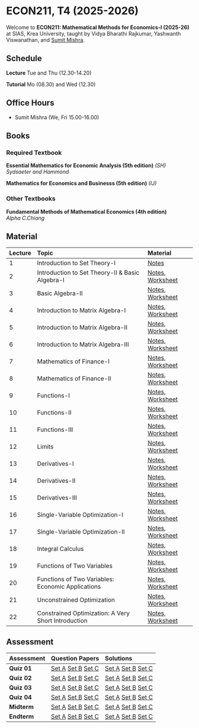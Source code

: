 # ECON211, T4 (2025-2026)

Welcome to **ECON211: Mathematical Methods for Economics-I (2025-26)** at SIAS, Krea University, taught by Vidya Bharathi Rajkumar, Yashwanth Viswanathan, and [Sumit Mishra](https://sumitrmishra.github.io).

## Schedule

**Lecture** Tue and Thu (12.30-14.20)

**Tutorial** Mo (08.30) and Wed (12.30)

## Office Hours

- Sumit Mishra (We, Fri 15.00-16.00)

## Books

### Required Textbook

**Essential Mathematics for Economic Analysis (5th edition)** *(SH)*
<br>*Sydsaeter and Hammond*

**Mathematics for Economics and Businesss (5th edition)** *(IJ)*

### Other Textbooks

**Fundamental Methods of Mathematical Economics (4th edition)**
<br>*Alpha C.Chiang*


## Material

| Lecture | Topic | Material |
| :--- | :--- | :--- |
| 1 | Introduction to Set Theory-I | [Notes](lecture-notes/Lecture01_Notes.pdf) |
| 2 | Introduction to Set Theory-II & Basic Algebra-I | [Notes](lecture-notes/Lecture02_Notes.pdf), [Worksheet](worksheets/L02_Worksheet.pdf) |
| 3 | Basic Algebra-II | [Notes](lecture-notes/Lecture03_Notes.pdf), [Worksheet](worksheets/L03_Worksheet.pdf) |
| 4 | Introduction to Matrix Algebra-I | [Notes](lecture-notes/Lecture04_Notes.pdf), [Worksheet](worksheets/L04_Worksheet.pdf) |
| 5 | Introduction to Matrix Algebra-II | [Notes](lecture-notes/Lecture05_Notes.pdf), [Worksheet](worksheets/L05_Worksheet.pdf) |
| 6 | Introduction to Matrix Algebra-III | [Notes](lecture-notes/Lecture06_Notes.pdf), [Worksheet](worksheets/L06_Worksheet.pdf) |
| 7 | Mathematics of Finance-I | [Notes](lecture-notes/Lecture07_Notes.pdf), [Worksheet](worksheets/L07_Worksheet.pdf) |
| 8 | Mathematics of Finance-II | [Notes](lecture-notes/Lecture08_Notes.pdf), [Worksheet](worksheets/L08_Worksheet.pdf) |
| 9 | Functions-I | [Notes](lecture-notes/Lecture09_Notes.pdf), [Worksheet](worksheets/L09_Worksheet.pdf) |
| 10 | Functions-II | [Notes](lecture-notes/Lecture10_Notes.pdf), [Worksheet](worksheets/L10_Worksheet.pdf) |
| 11 | Functions-III | [Notes](lecture-notes/Lecture11_Notes.pdf), [Worksheet](worksheets/L11_Worksheet.pdf) |
| 12 | Limits | [Notes](lecture-notes/Lecture12_Notes.pdf), [Worksheet](worksheets/L12_Worksheet.pdf) |
| 13 | Derivatives-I | [Notes](lecture-notes/Lecture13_Notes.pdf), [Worksheet](worksheets/L13_Worksheet.pdf) |
| 14 | Derivatives-II | [Notes](lecture-notes/Lecture14_Notes.pdf), [Worksheet](worksheets/L14_Worksheet.pdf) |
| 15 | Derivatives-III | [Notes](lecture-notes/Lecture15_Notes.pdf), [Worksheet](worksheets/L15_Worksheet.pdf) |
| 16 | Single-Variable Optimization-I | [Notes](lecture-notes/Lecture16_Notes.pdf), [Worksheet](worksheets/L16_Worksheet.pdf) |
| 17 | Single-Variable Optimization-II | [Notes](lecture-notes/Lecture17_Notes.pdf), [Worksheet](worksheets/L17_Worksheet.pdf) |
| 18 | Integral Calculus | [Notes](lecture-notes/Lecture18_Notes.pdf), [Worksheet](worksheets/L18_Worksheet.pdf) |
| 19 | Functions of Two Variables | [Notes](lecture-notes/Lecture19_Notes.pdf), [Worksheet](worksheets/L19_Worksheet.pdf) |
| 20 | Functions of Two Variables: Economic Applications | [Notes](lecture-notes/Lecture20_Notes.pdf), [Worksheet](worksheets/L20_Worksheet.pdf) |
| 21 | Unconstrained Optimization | [Notes](lecture-notes/Lecture21_Notes.pdf), [Worksheet](worksheets/L21_Worksheet.pdf) |
| 22 | Constrained Optimization: A Very Short Introduction | [Notes](lecture-notes/Lecture22_Notes.pdf), [Worksheet](worksheets/L22_Worksheet.pdf) |

## Assessment

| Assessment | Question Papers | Solutions |
| :--- | :--- | :--- |
| **Quiz 01** | [Set A](quiz-exam-etc/Quiz01_SetA.pdf) [Set B](quiz-exam-etc/Quiz01_SetB.pdf) [Set C](quiz-exam-etc/Quiz01_SetC.pdf) | [Set A](quiz-exam-etc/Quiz01_SetA_Solution.pdf) [Set B](quiz-exam-etc/Quiz01_SetB_Solution.pdf) [Set C](quiz-exam-etc/Quiz01_SetC_Solution.pdf) |
| **Quiz 02** | [Set A](quiz-exam-etc/Quiz02_SetA.pdf) [Set B](quiz-exam-etc/Quiz02_SetB.pdf) [Set C](quiz-exam-etc/Quiz02_SetC.pdf) | [Set A](quiz-exam-etc/Quiz02_SetA_Solution.pdf) [Set B](quiz-exam-etc/Quiz02_SetB_Solution.pdf) [Set C](quiz-exam-etc/Quiz02_SetC_Solution.pdf) |
| **Quiz 03** | [Set A](quiz-exam-etc/Quiz03_SetA.pdf) [Set B](quiz-exam-etc/Quiz03_SetB.pdf) [Set C](quiz-exam-etc/Quiz03_SetC.pdf) | [Set A](quiz-exam-etc/Quiz03_SetA_Solution.pdf) [Set B](quiz-exam-etc/Quiz03_SetB_Solution.pdf) [Set C](quiz-exam-etc/Quiz03_SetC_Solution.pdf) |
| **Quiz 04** | [Set A](quiz-exam-etc/Quiz04_SetA.pdf) [Set B](quiz-exam-etc/Quiz04_SetB.pdf) [Set C](quiz-exam-etc/Quiz04_SetC.pdf) | [Set A](quiz-exam-etc/Quiz04_SetA_Solution.pdf) [Set B](quiz-exam-etc/Quiz04_SetB_Solution.pdf) [Set C](quiz-exam-etc/Quiz04_SetC_Solution.pdf) |
| **Midterm** | [Set A](quiz-exam-etc/Midterm_SetA.pdf) [Set B](quiz-exam-etc/Midterm_SetB.pdf) [Set C](quiz-exam-etc/Midterm_SetC.pdf) | [Set A](quiz-exam-etc/Midterm_SetA_Solution.pdf) [Set B](quiz-exam-etc/Midterm_SetB_Solution.pdf) [Set C](quiz-exam-etc/Midterm_SetC_Solution.pdf) |
| **Endterm** | [Set A](quiz-exam-etc/Endterm_SetA.pdf) [Set B](quiz-exam-etc/Endterm_SetB.pdf) [Set C](quiz-exam-etc/Endterm_SetC.pdf) | [Set A](quiz-exam-etc/Endterm_SetA_Solution.pdf) [Set B](quiz-exam-etc/Endterm_SetB_Solution.pdf) [Set C](quiz-exam-etc/Endterm_SetC_Solution.pdf) |
